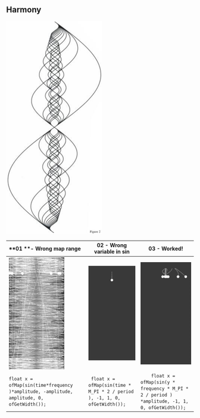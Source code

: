 ## Harmony



![harmony original](./media/harmony_original.png)

| **01 **-  Wrong map range                                    | **02** - Wrong variable in sin                               | 03 -  Worked!                                                |
| :----------------------------------------------------------- | ------------------------------------------------------------ | ------------------------------------------------------------ |
| ![01](./media/01.gif)                                        | ![02](./media/02.gif)                                        | ![03](./media/03.gif)                                        |
| ```float x = ofMap(sin(time*frequency )*amplitude, -amplitude, amplitude, 0, ofGetWidth());``` | ` float x = ofMap(sin(time * M_PI * 2 / period ), -1, 1, 0, ofGetWidth());` | `    float x = ofMap(sin(y * frequency * M_PI * 2 / period ) *amplitude, -1, 1, 0, ofGetWidth());` |

